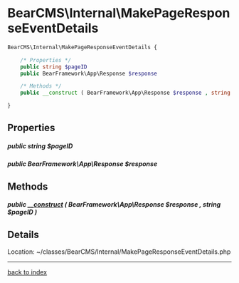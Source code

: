 # BearCMS\Internal\MakePageResponseEventDetails

```php
BearCMS\Internal\MakePageResponseEventDetails {

	/* Properties */
	public string $pageID
	public BearFramework\App\Response $response

	/* Methods */
	public __construct ( BearFramework\App\Response $response , string $pageID )

}
```

## Properties

##### public string $pageID

##### public BearFramework\App\Response $response

## Methods

##### public [__construct](bearcms.internal.makepageresponseeventdetails.__construct.method.md) ( BearFramework\App\Response $response , string $pageID )

## Details

Location: ~/classes/BearCMS/Internal/MakePageResponseEventDetails.php

---

[back to index](index.md)

